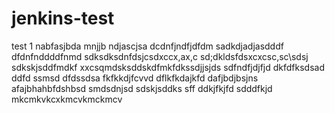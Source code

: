 # jenkins-test
test 1
nabfasjbda
mnjjb
ndjascjsa
dcdnfjndfjdfdm
sadkdjadjasdddf
dfdnfnddddfnmd
sdksdksdnfdsjcsdxccx,ax,c
sd;dkldsfdsxcxcsc,sc\sdsj
sdkskjsddfmdkf
xxcsqmdsksddskdfmkfdkssdjjsjds
sdfndfjdjfjd
dkfdfksdsad
ddfd
ssmsd
dfdssdsa
fkfkkdjfcvvd
dflkfkdajkfd
dafjbdjbsjns
afajbhahbfdshbsd
smdsdnjsd
sdskjsddks
sff
ddkjfkjfd
sdddfkjd
mkcmkvkcxkmcvkmckmcv
